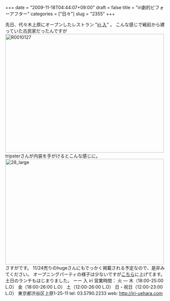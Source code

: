 +++
date = "2009-11-18T04:44:07+09:00"
draft = false
title = "iri劇的ビフォーアフター"
categories = ["日々"]
slug = "2355"
+++

先日、代々木上原にオープンしたレストラン "<a href="http://iri-uehara.com" target="_blank">iri 入</a>" 。
こんな感じで戦前から建っていた古民家だったんですが
<a href="http://www.flickr.com/photos/h-b-k-r/3901992548/" title="R0010127 by hbkr, on Flickr"><img src="http://farm3.static.flickr.com/2527/3901992548_317c787295.jpg" width="500" height="374" alt="R0010127" /></a>
tripsterさんが内装を手がけるとこんな感じに。
<a href="http://www.flickr.com/photos/h-b-k-r/4106148045/" title="28_large by hbkr, on Flickr"><img src="http://farm3.static.flickr.com/2761/4106148045_d8b9dcd789.jpg" width="500" height="333" alt="28_large" /></a>
さすがです。
11/24売りのhugeさんにもでっかく掲載される予定なので、是非みてください。
オープニングパーティの様子は少ないですが<a href="http://www.flickr.com/photos/h-b-k-r/sets/72157622685240559/" target="_blank">こちら</a>に上げてます。
土日のランチもはじまりました。
ーー
入 iri
営業時間：
火 ― 木（18:00-25:00 L.O）
金（18:00-26:00 L.O）
土（12:00-26:00 L.O）
日・祝日（12:00-23:00 L.O）
東京都渋谷区上原1-25-11
tel: 03.5790.2233
web: <a href="http://iri-uehara.com" target="_blank">http://iri-uehara.com</a>

